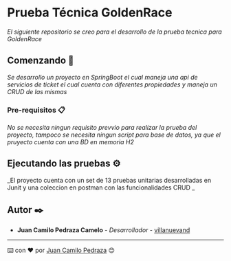# Prueba Técnica GoldenRace

_El siguiente repositorio se creo para el desarrollo de la prueba tecnica para GoldenRace_

## Comenzando 🚀

_Se desarrollo un proyecto en SpringBoot el cual maneja una api de servicios de ticket  el cual cuenta con diferentes propiedades y maneja un CRUD de las mismas_


### Pre-requisitos 📋

_No se necesita ningun requisito prevvio para realizar la prueba del proyecto, tampoco se necesita ningun script para base de datos, ya que el pruyecto cuenta con una BD en memoria H2_

## Ejecutando las pruebas ⚙️

_El proyecto cuenta con un set de 13 pruebas unitarias desarrolladas en Junit y una coleccion en postman con las funcionalidades CRUD _

## Autor ✒️

* **Juan Camilo Pedraza Camelo** - *Desarrollador* - [villanuevand](https://github.com/jpcamilo)

---
⌨️ con ❤️ por [Juan Camilo Pedraza](https://github.com/jpcamilo) 😊